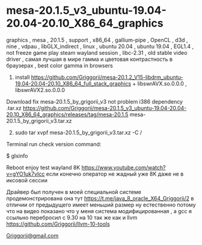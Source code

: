 # mesa-20.1.5_v3_ubuntu-19.04-20.04-20.10_X86_64_graphics
graphics , mesa , 20.1.5 , support , x86_64 , gallium-pipe , OpenCL , d3d , nine , vdpau , libGLX_indirect , linux , ubuntu 20.04 , ubuntu 19.04 , EGL1.4 , not freeze game play steam wayland session , libc-2.31 , old stable video driver , самая лучшая в мире гамма и цветовая контрастность в браузерах , best color gamma in browsers

1) install https://github.com/Griggorii/mesa-20.1.2_V15-libdrm_ubuntu-19.04-20.04-20.10_X86_64_full_stack_graphics + libswrAVX.so.0.0.0 , libswrAVX2.so.0.0.0

Download fix mesa-20.1.5_by_grigorii_v3 not problem i386 dependency .tar.xz https://github.com/Griggorii/mesa-20.1.5_v3_ubuntu-19.04-20.04-20.10_X86_64_graphics/releases/tag/mesa-20.1.5 mesa-20.1.5_by_grigorii_v3.tar.xz

2) sudo tar xvpf mesa-20.1.5_by_grigorii_v3.tar.xz -C /

Terminal run check version command:

$ glxinfo

Reboot enjoy test wayland 8K https://www.youtube.com/watch?v=gYO1uk7vIcc если конечно оператор не жадный уже 8K даже не в иксовой сессии

Драйвер был получен в моей специальной системе продемонстрирована она тут https://t.me/java_8_oracle_X64_Griggorii/2 в отличии от предыдущего имеет меньший размер ну естественно потому что на видео показано что у меня система модифицированная , а gcc я ссыльно перебросил с 9.30 на 10 так же как и llvm https://github.com/Griggorii/llvm-10-tools

Griggorii@gmail.com



